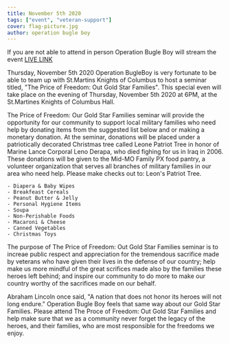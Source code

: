 ```yaml
---
title: November 5th 2020
tags: ["event", "veteran-support"]
cover: flag-picture.jpg
author: operation bugle boy
---
```


If you are not able to attend in person Operation Bugle Boy will stream the event
[LIVE LINK](https://us02web.zoom.us/meeting/register/tZYsc-ugrTktG9SEwfDAjaQozijNX8q8Nbvn)

Thursday, November 5th 2020 Operation BugleBoy is very fortunate to be able to team up with St.Martins Knights of Columbus to host a seminar titled, "The Price of Freedom: Out Gold Star Families".  This special even will take place on the evening of Thursday, November 5th 2020 at 6PM, at the St.Martines Knights of Columbus Hall.

The Price of Freedom: Our Gold Star Families seminar will provide the opportunity for our community to support local military families who need help by donating items from the suggested list below and or making a monetary donation. At the seminar, donations will be placed under a patriotically decorated Christmas tree called Leone Patriot Tree in honor of Marine Lance Corporal Leno Derapa, who died fighing for us in Iraq in 2006.  These donations will be given to the Mid-MO Family PX food pantry, a volunteer organization that serves all branches of military families in our area who need help.  Please make checks out to: Leon's Patriot Tree.

	- Diapera & Baby Wipes
	- Breakfeast Cereals
	- Peanut Butter & Jelly
	- Personal Hygiene Items
	- Soupa
	- Non-Perishable Foods
	- Macaroni & Cheese
	- Canned Vegetables
	- Christmas Toys

The purpose of The Price of Freedom:
Out Gold Star Families seminar is to increae public respect and appreciation for the tremendous sacrifice made by veterans who have given their lives in the defense of our country; help make us more mindful of the great scrifices made also by the families these heroes left behind; and inspire our community to do more to make our country worthy of the sacrifices made on our behalf.

Abraham Lincoln once said, "A nation that does not honor its heroes will not long endure."  Operation Bugle Boy feels that same way about our Gold Star Families.  Please attend The Proce of Freedom: Out Gold Star Families and help make sure that we as a community never forget the legacy of the heroes, and their families, who are most responsible for the freedoms we enjoy.



